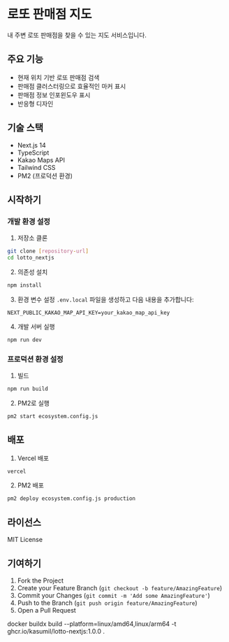# 로또 판매점 지도

내 주변 로또 판매점을 찾을 수 있는 지도 서비스입니다.

## 주요 기능

- 현재 위치 기반 로또 판매점 검색
- 판매점 클러스터링으로 효율적인 마커 표시
- 판매점 정보 인포윈도우 표시
- 반응형 디자인

## 기술 스택

- Next.js 14
- TypeScript
- Kakao Maps API
- Tailwind CSS
- PM2 (프로덕션 환경)

## 시작하기

### 개발 환경 설정

1. 저장소 클론
```bash
git clone [repository-url]
cd lotto_nextjs
```

2. 의존성 설치
```bash
npm install
```

3. 환경 변수 설정
`.env.local` 파일을 생성하고 다음 내용을 추가합니다:
```
NEXT_PUBLIC_KAKAO_MAP_API_KEY=your_kakao_map_api_key
```

4. 개발 서버 실행
```bash
npm run dev
```

### 프로덕션 환경 설정

1. 빌드
```bash
npm run build
```

2. PM2로 실행
```bash
pm2 start ecosystem.config.js
```

## 배포

1. Vercel 배포
```bash
vercel
```

2. PM2 배포
```bash
pm2 deploy ecosystem.config.js production
```

## 라이선스

MIT License

## 기여하기

1. Fork the Project
2. Create your Feature Branch (`git checkout -b feature/AmazingFeature`)
3. Commit your Changes (`git commit -m 'Add some AmazingFeature'`)
4. Push to the Branch (`git push origin feature/AmazingFeature`)
5. Open a Pull Request


docker buildx build --platform=linux/amd64,linux/arm64 -t ghcr.io/kasumil/lotto-nextjs:1.0.0 .